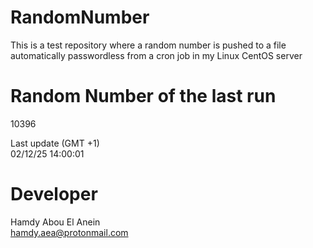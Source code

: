 # RandomNumber    
This is a test repository where a random number is pushed to a file automatically passwordless from a cron job in my Linux CentOS server    
# Random Number of the last run   
10396
      
Last update (GMT +1)    
02/12/25 14:00:01
# Developer    
Hamdy Abou El Anein   
hamdy.aea@protonmail.com
